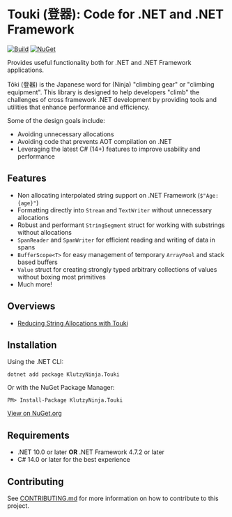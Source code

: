 ﻿# Touki (登器): Code for .NET and .NET Framework

[![Build](https://github.com/JeremyKuhne/touki/actions/workflows/dotnet.yml/badge.svg)](https://github.com/JeremyKuhne/touki/actions/workflows/dotnet.yml)
[![NuGet](https://img.shields.io/nuget/v/KlutzyNinja.Touki.svg)](https://www.nuget.org/packages/KlutzyNinja.Touki/)

Provides useful functionality both for .NET and .NET Framework applications.

Tōki (登器) is the Japanese word for (Ninja) "climbing gear" or "climbing equipment". This library is designed to help
developers "climb" the challenges of cross framework .NET development by providing tools and utilities that enhance
performance and efficiency.

Some of the design goals include:

- Avoiding unnecessary allocations
- Avoiding code that prevents AOT compilation on .NET
- Leveraging the latest C# (14+) features to improve usability and performance

## Features

- Non allocating interpolated string support on .NET Framework (`$"Age: {age}"`)
- Formatting directly into `Stream` and `TextWriter` without unnecessary allocations
- Robust and performant `StringSegment` struct for working with substrings without allocations
- `SpanReader` and `SpanWriter` for efficient reading and writing of data in spans
- `BufferScope<T>` for easy management of temporary `ArrayPool` and stack based buffers
- `Value` struct for creating strongly typed arbitrary collections of values without boxing most primitives
- Much more!

## Overviews

- [Reducing String Allocations with Touki](docs/strings.md)

## Installation

Using the .NET CLI:

```
dotnet add package KlutzyNinja.Touki
```

Or with the NuGet Package Manager:

```
PM> Install-Package KlutzyNinja.Touki
```

[View on NuGet.org](https://www.nuget.org/packages/KlutzyNinja.Touki/)

## Requirements

- .NET 10.0 or later **OR** .NET Framework 4.7.2 or later
- C# 14.0 or later for the best experience

## Contributing

See [CONTRIBUTING.md](CONTRIBUTING.md) for more information on how to contribute to this project.
